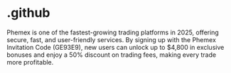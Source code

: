 # .github
Phemex is one of the fastest-growing trading platforms in 2025, offering secure, fast, and user-friendly services. By signing up with the Phemex Invitation Code (GE93E9), new users can unlock up to $4,800 in exclusive bonuses and enjoy a 50% discount on trading fees, making every trade more profitable.

